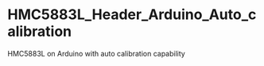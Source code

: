 HMC5883L_Header_Arduino_Auto_calibration
========================================

HMC5883L on Arduino with auto calibration capability 
